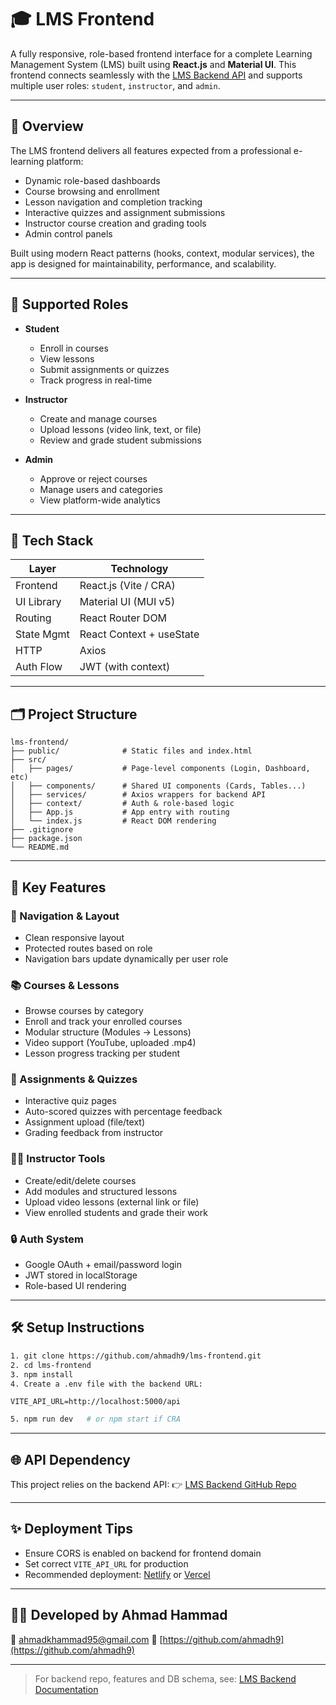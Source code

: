 # 🎓 LMS Frontend

A fully responsive, role-based frontend interface for a complete Learning Management System (LMS) built using **React.js** and **Material UI**. This frontend connects seamlessly with the [LMS Backend API](https://github.com/ahmadh9/lms-backend-api) and supports multiple user roles: `student`, `instructor`, and `admin`.

---

## 🚀 Overview

The LMS frontend delivers all features expected from a professional e-learning platform:

* Dynamic role-based dashboards
* Course browsing and enrollment
* Lesson navigation and completion tracking
* Interactive quizzes and assignment submissions
* Instructor course creation and grading tools
* Admin control panels

Built using modern React patterns (hooks, context, modular services), the app is designed for maintainability, performance, and scalability.

---

## 👥 Supported Roles

* **Student**

  * Enroll in courses
  * View lessons
  * Submit assignments or quizzes
  * Track progress in real-time

* **Instructor**

  * Create and manage courses
  * Upload lessons (video link, text, or file)
  * Review and grade student submissions

* **Admin**

  * Approve or reject courses
  * Manage users and categories
  * View platform-wide analytics

---

## 🧩 Tech Stack

| Layer      | Technology               |
| ---------- | ------------------------ |
| Frontend   | React.js (Vite / CRA)    |
| UI Library | Material UI (MUI v5)     |
| Routing    | React Router DOM         |
| State Mgmt | React Context + useState |
| HTTP       | Axios                    |
| Auth Flow  | JWT (with context)       |

---

## 🗂️ Project Structure

```
lms-frontend/
├── public/              # Static files and index.html
├── src/
│   ├── pages/           # Page-level components (Login, Dashboard, etc)
│   ├── components/      # Shared UI components (Cards, Tables...)
│   ├── services/        # Axios wrappers for backend API
│   ├── context/         # Auth & role-based logic
│   ├── App.js           # App entry with routing
│   └── index.js         # React DOM rendering
├── .gitignore
├── package.json
└── README.md
```

---

## 🔑 Key Features

### 🧭 Navigation & Layout

* Clean responsive layout
* Protected routes based on role
* Navigation bars update dynamically per user role

### 📚 Courses & Lessons

* Browse courses by category
* Enroll and track your enrolled courses
* Modular structure (Modules → Lessons)
* Video support (YouTube, uploaded .mp4)
* Lesson progress tracking per student

### 📝 Assignments & Quizzes

* Interactive quiz pages
* Auto-scored quizzes with percentage feedback
* Assignment upload (file/text)
* Grading feedback from instructor

### 👨‍🏫 Instructor Tools

* Create/edit/delete courses
* Add modules and structured lessons
* Upload video lessons (external link or file)
* View enrolled students and grade their work

### 🔒 Auth System

* Google OAuth + email/password login
* JWT stored in localStorage
* Role-based UI rendering

---

## 🛠️ Setup Instructions

```bash
1. git clone https://github.com/ahmadh9/lms-frontend.git
2. cd lms-frontend
3. npm install
4. Create a .env file with the backend URL:
```

```env
VITE_API_URL=http://localhost:5000/api
```

```bash
5. npm run dev   # or npm start if CRA
```

---

## 🌐 API Dependency

This project relies on the backend API:
👉 [LMS Backend GitHub Repo](https://github.com/ahmadh9/lms-backend-api)

---

## ✨ Deployment Tips

* Ensure CORS is enabled on backend for frontend domain
* Set correct `VITE_API_URL` for production
* Recommended deployment: [Netlify](https://netlify.com) or [Vercel](https://vercel.com)

---

## 👨‍💻 Developed by Ahmad Hammad

📧 [ahmadkhammad95@gmail.com](mailto:ahmadkhammad95@gmail.com)
🐙 [https://github.com/ahmadh9](https://github.com/ahmadh9)

---

> For backend repo, features and DB schema, see: [LMS Backend Documentation](https://github.com/ahmadh9/lms-backend-api)
